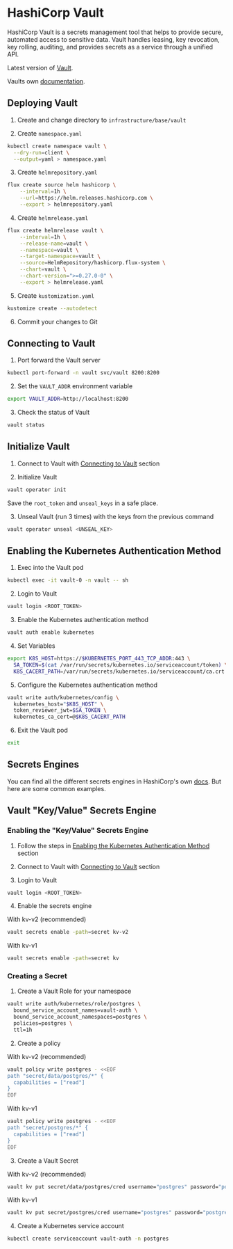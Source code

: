 # HashiCorp Vault

HashiCorp Vault is a secrets management tool that helps to provide secure, automated access to sensitive data. Vault handles leasing, key revocation, key rolling, auditing, and provides secrets as a service through a unified API.

Latest version of [Vault](https://developer.hashicorp.com/vault/tutorials/getting-started/getting-started-install).

Vaults own [documentation](https://developer.hashicorp.com/vault/docs).

## Deploying Vault

1. Create and change directory to `infrastructure/base/vault`

2. Create `namespace.yaml`

```bash
kubectl create namespace vault \
  --dry-run=client \
  --output=yaml > namespace.yaml
```

3. Create `helmrepository.yaml`

```bash
flux create source helm hashicorp \
    --interval=1h \
    --url=https://helm.releases.hashicorp.com \
    --export > helmrepository.yaml
```

4. Create `helmrelease.yaml`

```bash
flux create helmrelease vault \
    --interval=1h \
    --release-name=vault \
    --namespace=vault \
    --target-namespace=vault \
    --source=HelmRepository/hashicorp.flux-system \
    --chart=vault \
    --chart-version=">=0.27.0-0" \
    --export > helmrelease.yaml
```

5. Create `kustomization.yaml`

```bash
kustomize create --autodetect
```

6. Commit your changes to Git
   
## Connecting to Vault

1. Port forward the Vault server

```bash
kubectl port-forward -n vault svc/vault 8200:8200
```

2. Set the `VAULT_ADDR` environment variable

```bash
export VAULT_ADDR=http://localhost:8200
```

3. Check the status of Vault

```bash
vault status
```

## Initialize Vault

1. Connect to Vault with [Connecting to Vault](#connecting-to-vault) section

2. Initialize Vault

```bash
vault operator init
```

Save the `root_token` and `unseal_keys` in a safe place.

3. Unseal Vault (run 3 times) with the keys from the previous command

```bash
vault operator unseal <UNSEAL_KEY>
```

## Enabling the Kubernetes Authentication Method

1. Exec into the Vault pod

```bash
kubectl exec -it vault-0 -n vault -- sh
```

2. Login to Vault

```bash
vault login <ROOT_TOKEN>
```

3. Enable the Kubernetes authentication method

```bash
vault auth enable kubernetes
```

4. Set Variables

```bash
export K8S_HOST=https://$KUBERNETES_PORT_443_TCP_ADDR:443 \
  SA_TOKEN=$(cat /var/run/secrets/kubernetes.io/serviceaccount/token) \
  K8S_CACERT_PATH=/var/run/secrets/kubernetes.io/serviceaccount/ca.crt
```

5. Configure the Kubernetes authentication method

```bash
vault write auth/kubernetes/config \
  kubernetes_host="$K8S_HOST" \
  token_reviewer_jwt=$SA_TOKEN \
  kubernetes_ca_cert=@$K8S_CACERT_PATH
```

6. Exit the Vault pod

```bash
exit
```

## Secrets Engines

You can find all the different secrets engines in HashiCorp's own [docs](https://developer.hashicorp.com/vault/docs/secrets). But here are some common examples.

## Vault "Key/Value" Secrets Engine

### Enabling the "Key/Value" Secrets Engine

1. Follow the steps in [Enabling the Kubernetes Authentication Method](#enabling-the-kubernetes-authentication-method) section

2. Connect to Vault with [Connecting to Vault](#connecting-to-vault) section

3. Login to Vault

```bash
vault login <ROOT_TOKEN>
```

4. Enable the secrets engine

With kv-v2 (recommended)

```bash
vault secrets enable -path=secret kv-v2
```

With kv-v1

```bash
vault secrets enable -path=secret kv
```

### Creating a Secret

1. Create a Vault Role for your namespace

```bash
vault write auth/kubernetes/role/postgres \
  bound_service_account_names=vault-auth \
  bound_service_account_namespaces=postgres \
  policies=postgres \
  ttl=1h
```

2. Create a policy

With kv-v2 (recommended)

```bash
vault policy write postgres - <<EOF
path "secret/data/postgres/*" {
  capabilities = ["read"]
}
EOF
```

With kv-v1

```bash
vault policy write postgres - <<EOF
path "secret/postgres/*" {
  capabilities = ["read"]
}
EOF
```

3. Create a Vault Secret

With kv-v2 (recommended)

```bash
vault kv put secret/data/postgres/cred username="postgres" password="postgres"
```

With kv-v1

```bash
vault kv put secret/postgres/cred username="postgres" password="postgres"
```

4. Create a Kubernetes service account

```bash
kubectl create serviceaccount vault-auth -n postgres
```
